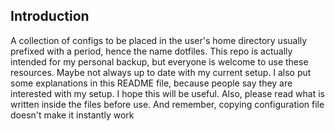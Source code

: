 ## Introduction
A collection of configs to be placed in the user's home directory usually prefixed with a period, hence the name dotfiles.
This repo is actually intended for my personal backup, but everyone is welcome to use these resources. 
Maybe not always up to date with my current setup.
I also put some explanations in this README file, because people say they are interested with my setup. I hope this will be useful.
Also, please read what is written inside the files before use. And remember, copying configuration file doesn't make it instantly work <br />
